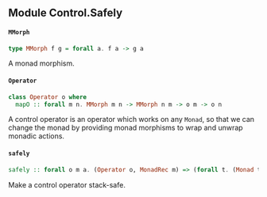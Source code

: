 ## Module Control.Safely

#### `MMorph`

``` purescript
type MMorph f g = forall a. f a -> g a
```

A monad morphism.

#### `Operator`

``` purescript
class Operator o where
  mapO :: forall m n. MMorph m n -> MMorph n m -> o m -> o n
```

A control operator is an operator which works on any `Monad`,
so that we can change the monad by providing monad morphisms
to wrap and unwrap monadic actions.

#### `safely`

``` purescript
safely :: forall o m a. (Operator o, MonadRec m) => (forall t. (Monad t) => o t) -> o m
```

Make a control operator stack-safe.



